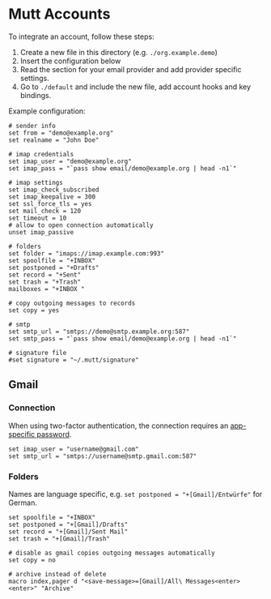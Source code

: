 # Mutt Accounts

To integrate an account, follow these steps:

1. Create a new file in this directory (e.g. `./org.example.demo`)
2. Insert the configuration below
3. Read the section for your email provider and add provider specific settings.
4. Go to `./default` and include the new file, add account hooks and key
   bindings.

Example configuration:
```muttrc
# sender info
set from = "demo@example.org"
set realname = "John Doe"

# imap credentials
set imap_user = "demo@example.org"
set imap_pass = "`pass show email/demo@example.org | head -n1`"

# imap settings
set imap_check_subscribed
set imap_keepalive = 300
set ssl_force_tls = yes
set mail_check = 120
set timeout = 10
# allow to open connection automatically
unset imap_passive

# folders
set folder = "imaps://imap.example.com:993"
set spoolfile = "+INBOX"
set postponed = "+Drafts"
set record = "+Sent"
set trash = "+Trash"
mailboxes = "+INBOX "

# copy outgoing messages to records
set copy = yes

# smtp
set smtp_url = "smtps://demo@smtp.example.org:587"
set smtp_pass = "`pass show email/demo@example.org | head -n1`"

# signature file
#set signature = "~/.mutt/signature"
```

## Gmail

### Connection

When using two-factor authentication, the connection requires an
[app-specific password](https://security.google.com/settings/security/apppasswords).

```muttrc
set imap_user = "username@gmail.com"
set smtp_url = "smtps://username@smtp.gmail.com:587"
```

### Folders

Names are language specific, e.g. `set postponed = "+[Gmail]/Entwürfe"` for German.

```muttrc
set spoolfile = "+INBOX"
set postponed = "+[Gmail]/Drafts"
set record = "+[Gmail]/Sent Mail"
set trash = "+[Gmail]/Trash"

# disable as gmail copies outgoing messages automatically
set copy = no

# archive instead of delete
macro index,pager d "<save-message>=[Gmail]/All\ Messages<enter><enter>" "Archive"
```
